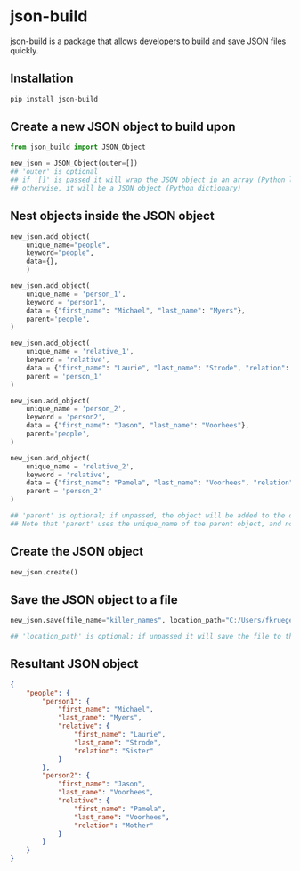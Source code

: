 # json-build

json-build is a package that allows developers to build and save JSON files quickly.

## Installation

```python
pip install json-build
```

## Create a new JSON object to build upon

```python
from json_build import JSON_Object

new_json = JSON_Object(outer=[])
## 'outer' is optional
## if '[]' is passed it will wrap the JSON object in an array (Python list)
## otherwise, it will be a JSON object (Python dictionary)
```

## Nest objects inside the JSON object

```python
new_json.add_object(
    unique_name="people", 
    keyword="people", 
    data={},
    )

new_json.add_object(
    unique_name = 'person_1',
    keyword = 'person1',
    data = {"first_name": "Michael", "last_name": "Myers"},
    parent='people',
)

new_json.add_object(
    unique_name = 'relative_1',
    keyword = 'relative',
    data = {"first_name": "Laurie", "last_name": "Strode", "relation": "Sister"},
    parent = 'person_1'
)

new_json.add_object(
    unique_name = 'person_2',
    keyword = 'person2',
    data = {"first_name": "Jason", "last_name": "Voorhees"},
    parent='people',
)

new_json.add_object(
    unique_name = 'relative_2',
    keyword = 'relative',
    data = {"first_name": "Pamela", "last_name": "Voorhees", "relation": "Mother"},
    parent = 'person_2'
)

## 'parent' is optional; if unpassed, the object will be added to the outer layer
## Note that 'parent' uses the unique_name of the parent object, and not the keyword
```

## Create the JSON object

```python
new_json.create()
```

## Save the JSON object to a file

```python
new_json.save(file_name="killer_names", location_path="C:/Users/fkrueger/Desktop/")

## 'location_path' is optional; if unpassed it will save the file to the root of your local project
```

## Resultant JSON object
```json
{
    "people": {
        "person1": {
            "first_name": "Michael",
            "last_name": "Myers",
            "relative": {
                "first_name": "Laurie",
                "last_name": "Strode",
                "relation": "Sister"
            }
        },
        "person2": {
            "first_name": "Jason",
            "last_name": "Voorhees",
            "relative": {
                "first_name": "Pamela",
                "last_name": "Voorhees",
                "relation": "Mother"
            }
        }
    }
}
```